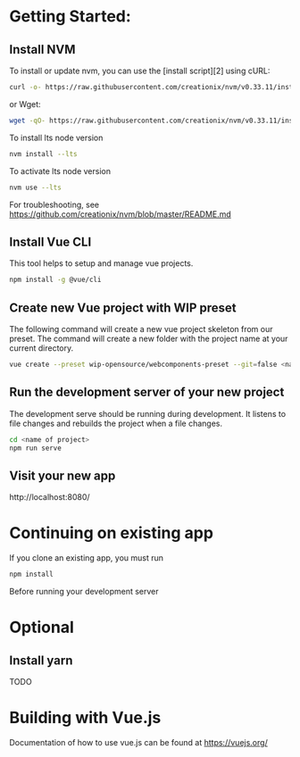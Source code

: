 # Getting Started:
## Install NVM
To install or update nvm, you can use the [install script][2] using cURL:

```sh
curl -o- https://raw.githubusercontent.com/creationix/nvm/v0.33.11/install.sh | bash
```

or Wget:

```sh
wget -qO- https://raw.githubusercontent.com/creationix/nvm/v0.33.11/install.sh | bash
```

To install lts node version 
```sh
nvm install --lts
```

To activate lts node version
```sh
nvm use --lts
```

For troubleshooting, see https://github.com/creationix/nvm/blob/master/README.md

## Install Vue CLI
This tool helps to setup and manage vue projects.

```sh
npm install -g @vue/cli
```

## Create new Vue project with WIP preset
The following command will create a new vue project skeleton from our preset.
The command will create a new folder with the project name at your current directory.
```sh
vue create --preset wip-opensource/webcomponents-preset --git=false <name of project>
```

## Run the development server of your new project
The development serve should be running during development. It listens to file changes and rebuilds the project when a file changes.
```sh
cd <name of project>
npm run serve
```

## Visit your new app
http://localhost:8080/

# Continuing on existing app
If you clone an existing app, you must run
```sh
npm install
```
Before running your development server

# Optional
## Install yarn
TODO

# Building with Vue.js
Documentation of how to use vue.js can be found at https://vuejs.org/
